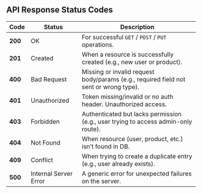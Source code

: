 ## API Response Status Codes

| Code    | Status                | Description                                                                           |
| ------- | --------------------- | ------------------------------------------------------------------------------------- |
| **200** | OK                    | For successful `GET` / `POST` / `PUT` operations.                                     |
| **201** | Created               | When a resource is successfully created (e.g., new user or product).                  |
| **400** | Bad Request           | Missing or invalid request body/params (e.g., required field not sent or wrong type). |
| **401** | Unauthorized          | Token missing/invalid or no auth header. Unauthorized access.                         |
| **403** | Forbidden             | Authenticated but lacks permission (e.g., user trying to access admin-only route).    |
| **404** | Not Found             | When resource (user, product, etc.) isn’t found in DB.                                |
| **409** | Conflict              | When trying to create a duplicate entry (e.g., user already exists).                  |
| **500** | Internal Server Error | A generic error for unexpected failures on the server.                                |
